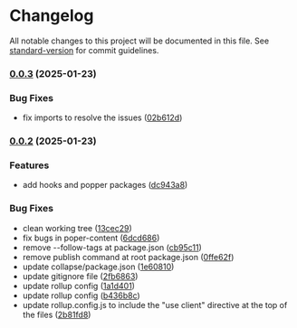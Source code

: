 # Changelog

All notable changes to this project will be documented in this file. See [standard-version](https://github.com/conventional-changelog/standard-version) for commit guidelines.

### [0.0.3](https://github.com/ZeynalliZeynal/everest-ui/compare/v0.0.2...v0.0.3) (2025-01-23)


### Bug Fixes

* fix imports to resolve the issues ([02b612d](https://github.com/ZeynalliZeynal/everest-ui/commit/02b612d880c793c44f6a009fac7d64741e29e1b2))

### [0.0.2](https://github.com/ZeynalliZeynal/everest-ui/compare/v0.1.16...v0.0.2) (2025-01-23)


### Features

* add hooks and popper packages ([dc943a8](https://github.com/ZeynalliZeynal/everest-ui/commit/dc943a8afb5daf05b78ccc18d158c866ee4daa82))


### Bug Fixes

* clean working tree ([13cec29](https://github.com/ZeynalliZeynal/everest-ui/commit/13cec29028979e78553637d30eb7c2b7f4b815bb))
* fix bugs in poper-content ([6dcd686](https://github.com/ZeynalliZeynal/everest-ui/commit/6dcd686eeada0646b51461e024dd9949b05983e4))
* remove --follow-tags  at package.json ([cb95c11](https://github.com/ZeynalliZeynal/everest-ui/commit/cb95c113af97043db66f4c1213b532bff37fead2))
* remove publish command at root package.json ([0ffe62f](https://github.com/ZeynalliZeynal/everest-ui/commit/0ffe62f1ed3f2bd592a43a21b29401fcd598d253))
* update collapse/package.json ([1e60810](https://github.com/ZeynalliZeynal/everest-ui/commit/1e60810426cb42772042ddb0e8b6b3920711b7e9))
* update gitignore file ([2fb6863](https://github.com/ZeynalliZeynal/everest-ui/commit/2fb6863c86fad0732be752c2245a33467a43d69f))
* update rollup config ([1a1d401](https://github.com/ZeynalliZeynal/everest-ui/commit/1a1d401ff5d5842f540a2d1941d05a828c16c76d))
* update rollup config ([b436b8c](https://github.com/ZeynalliZeynal/everest-ui/commit/b436b8c202160656c00b4092b4e1d71bbc9b969e))
* update rollup.config.js to include the "use client" directive at the top of the files ([2b81fd8](https://github.com/ZeynalliZeynal/everest-ui/commit/2b81fd8081de6da1444aa5c3a43485af8f778963))
